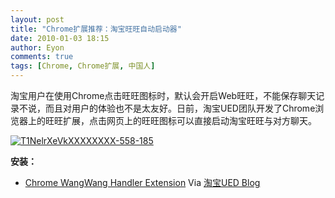 ```yaml
---
layout: post
title: "Chrome扩展推荐：淘宝旺旺自动启动器"
date: 2010-01-03 18:15
author: Eyon
comments: true
tags: [Chrome, Chrome扩展, 中国人]
---
```

淘宝用户在使用Chrome点击旺旺图标时，默认会开启Web旺旺，不能保存聊天记录不说，而且对用户的体验也不是太友好。日前，淘宝UED团队开发了Chrome浏览器上的旺旺扩展，点击网页上的旺旺图标可以直接启动淘宝旺旺与对方聊天。

<a href="http://img.chromi.org/2010/01/T1NelrXeVkXXXXXXXX-558-185.png">![T1NelrXeVkXXXXXXXX-558-185](http://img.chromi.org/2010/01/T1NelrXeVkXXXXXXXX-558-185-550x182.png "T1NelrXeVkXXXXXXXX-558-185")</a>

**安装：**


*   [Chrome WangWang Handler Extension](http://ued.taobao.com/lab/cww/chromewangwang-0.3.crx)
Via [淘宝UED Blog](http://ued.taobao.com/blog/2009/12/31/chromewangwang-extension/)
